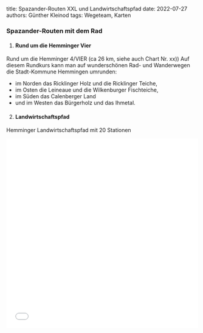 title: Spazander-Routen XXL und Landwirtschaftspfad
date: 2022-07-27
authors: Günther Kleinod
tags: Wegeteam, Karten

### Spazander-Routen mit dem Rad

1.  #### Rund um die Hemminger Vier 
 
 Rund um die Hemminger 4/VIER (ca 26 km, siehe auch Chart Nr. xx))
Auf diesem Rundkurs kann man auf wunderschönen Rad- und Wanderwegen die Stadt-Kommune Hemmingen umrunden: 
* im Norden das Ricklinger Holz und die Ricklinger Teiche, 
* im Osten die Leineaue und die Wilkenburger Fischteiche,
* im Süden das Calenberger Land 
* und im Westen das Bürgerholz und das Ihmetal.

2. #### Landwirtschaftspfad
 Hemminger Landwirtschaftspfad mit 20 Stationen

<iframe width="100%" height="500px" frameborder="0" allowfullscreen src="//umap.openstreetmap.de/de/map/spazandern-in-hemmigen_21752?scaleControl=false&miniMap=false&scrollWheelZoom=true&zoomControl=true&allowEdit=false&moreControl=false&searchControl=null&tilelayersControl=null&embedControl=null&datalayersControl=false&onLoadPanel=undefined&captionBar=false&datalayers=99059%2C120038%2C99061%2C99062%2C120026"></iframe>

